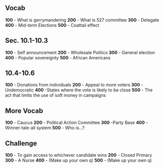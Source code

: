 ## Vocab
**100** - What is gerrymandering
**200** - What is 527 committee
**300** - Delegate
**400** - Mid-term Elections
**500** - Coattail effect
## Sec. 10.1-10.3
**100** - Self announcement
**200** - Wholesale Politics
**300** - General election
**400** - Popular sovereignty
**500** - African Americans
## 10.4-10.6
**100** - Donations from individuals
**200** - Appeal to more voters
**300** -Undemocratic
**400** -States where the vote is likely to be close
**500** - The act that limits the use of soft money in campaigns
## More Vocab
**100** - Caucus
**200** - Political Action Committee
**300** -Party Base
**400** - Winner-tale-all system
**500** - Who is...?
## Challenge
**100** - To gain access to whichever candidate wins
**200** - Closed Primary
**300** - A Nurse
**400** - (Make up your own q)
**500** - (Make up your own q)